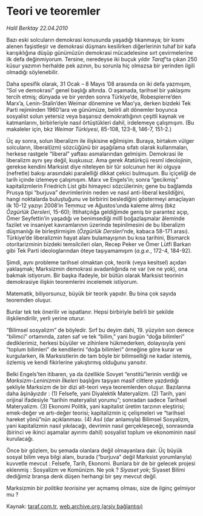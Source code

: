 # Teori ve teoremler

*Halil Berktay 22.04.2010*

<div class="yazi"><p>Bazı eski solcuların demokrasi konusunda yaşadığı tıkanmaya; bir kısmı alenen faşistleşir ve demokrasi düşmanı kesilirken diğerlerinin tuhaf bir kafa karışıklığına düşüp günümüzün demokrasi mücadelesine sırt çevirmelerine ilk defa değinmiyorum. Tersine, neredeyse iki buçuk yıldır <i>Taraf</i>’ta çıkan 250 küsur yazımın herhalde pek azının, bu sorunla hiç olmazsa bir yerinden ilgili olmadığı söylenebilir. </p>
<p>Daha spesifik olarak, 31 Ocak – 8 Mayıs ’08 arasında on iki defa yazmışım, “Sol ve demokrasi” genel başlığı altında. O aşamada, tarihsel bir yaklaşımı tercih etmiş; dünyada ve bir yerden sonra Türkiye’de, Robespierre’den Marx’a, Lenin-Stalin’den Weimar dönemine ve Mao’ya, derken bizdeki Tek Parti rejiminden 1960’lara ve günümüze, belirli alt dönemler boyunca sosyalist solun yetersiz veya başarısız demokratlığının çeşitli kaynak ve katmanlarını, birbirleriyle nasıl örtüştükleri dahil, irdelemeye çalışmışım. (Bu makaleler için, bkz <i>Weimar Türkiyesi</i>, 85-108, 123-8, 146-7, 151-2.)</p>
<p>Üç ay sonra, solun liberalizm ile ilişkisine eğilmişim. Buraya, birtakım vülger solcuların, liberal(izm) sözcüğünü bir aşağılama sıfatı olarak kullanmaları, herkese rastgele “liberal” yaftası asmalarından gelmişim. Demokrasi ile liberalizm aynı şey değil, kuşkusuz. Ama gerek Atatürkçü resmî ideolojinin, gerekse kendini Marksist diye niteleyen bir tür solcunun her iki olguya (nefretle) bakışı arasındaki paralelliği dikkat çekici bulmuşum. Bu içiçeliği de tarih içinde izlemeye çalışmışım. Marx ve Engels’in; sonra “gecikmiş” kapitalizmlerin Friedrich List gibi himayeci sözcülerinin; gene bu bağlamda Prusya tipi “burjuva” devrimlerinin neden ve nasıl anti-liberal kesildiğini, hangi noktalarda buluştuğunu ve birbirini beslediğini göstermeyi amaçlayan ilk 10-12 yazıyı 2008’in Temmuz ve Ağustos’unda kaleme almış (bkz <i>Özgürlük Dersleri</i>, 15-60); İttihatçılığa geldiğimde geniş bir parantez açıp, Ömer Seyfettin’in yaşadığı ve benimsediği millî boğazlaşmalar âleminde fazilet ve insaniyet kavramlarının üzerinde tepinilmesini de bu liberalizm düşmanlığı ile birleştirmişim (<i>Özgürlük Dersleri</i>’nde, kabaca 58-171 arası). Türkiye’de liberalizmin hayat alanı bulamayışının bu kısa tarihini, Bismarck otoritarizminin bizdeki temsilcileri olan, Recep Peker ve Ömer Lütfi Barkan gibi Tek Parti ideologlarından öteye taşıyamamışım (<i>a.g.e.</i>, 172-4, 184-92).</p>
<p>Şimdi, aynı probleme tarihsel olmaktan çok, teorik (veya kesitsel) açıdan yaklaşmak; Marksizmin demokrasi avadanlığında ne var (ve ne yok), ona bakmak istiyorum. Bir başka ifadeyle, bir bütün olarak Marksist teorinin demokrasiye ilişkin teoremlerini incelemek istiyorum. </p>
<p>Matematik, biliyorsunuz, büyük bir teorik yapıdır. Bu bina çok sayıda teoremden oluşur. </p>
<p>Bunlar tek tek önerilir ve ispatlanır. Hepsi birbiriyle belirli bir şekilde ilişkilendirilir, yerli yerine oturur.</p>
<p>“Bilimsel sosyalizm” de böyledir. Sırf bu deyim dahi, 19. yüzyılın son derece “bilimci” ortamında, zaten saf ve tek “bilim,” yani bugün “doğa bilimleri” dediklerimiz, herkesi büyüler ve zihinlere hükmederken, dolayısıyla yeni “toplum bilimleri” de kendilerini “doğa bilimleri” örneğine göre kurar ve kurgularken, ilk Marksistlerin de tam böyle bir bilimselliği ne kadar istemiş, özlemiş ve kendi fikirlerine yakıştırmış olduğunu yansıtır. </p>
<p>Belki Engels’ten itibaren, ya da özellikle Sovyet “enstitü”lerinin verdiği ve <i>Marksizm-Leninizmin İlkeleri</i> başlığını taşıyan masif ciltlere yazdırdığı şekliyle Marksizm de bir dizi alt-teori veya teoremlerden oluşur. Bazılarına daha âşinâyızdır : (1) Felsefe, yani Diyalektik Materyalizm. (2) Tarih, yani orijinal ifadesiyle “tarihin materyalist yorumu”; sonradan sadece Tarihsel Materyalizm. (3) Ekonomi Politik, yani kapitalist üretim tarzının eleştirisi; emek-değer ve artı-değer teorisi; kapitalizmin iç çelişmeleri ve “tarihsel hareket yönü”nün açıklanması. (4) Asıl (dar anlamıyla) Bilimsel Sosyalizm, yani kapitalizmin nasıl yıkılacağı, devrimin nasıl gerçekleşeceği, sonrasında (birinci ve ikinci aşamalar ayırımı dahil) sosyalist toplum ve ekonominin nasıl kurulacağı. </p>
<p>Önce bir gözlem, bu şemada olanlara değil olmayanlara dair. Üç büyük sosyal bilim veya bilgi alanı, burada (“burjuva” değil Marksist yorumlarıyla) kuvvetle mevcut : Felsefe, Tarih, Ekonomi. Bunlara bir de bir gelecek projesi eklenmiş : Sosyalizm ve Komünizm. Ne yok ? <i>Siyaset yok</i>; Siyaset Bilimi dediğimiz branşa denk düşen herhangi bir şey mevcut değil. </p>
<p>Marksizmin bir <i>politika teorisine</i> yer açmamış olması, size de ilginç gelmiyor mu ?</p></div>

Kaynak: [taraf.com.tr](http://www.taraf.com.tr:80/makale/10988.htm), [web.archive.org (arşiv bağlantısı)](http://web.archive.org/web/20100426010735/http://www.taraf.com.tr:80/makale/10988.htm)
